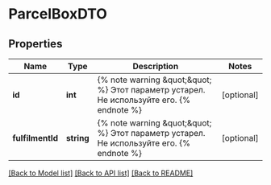 # ParcelBoxDTO

## Properties
Name | Type | Description | Notes
------------ | ------------- | ------------- | -------------
**id** | **int** | {% note warning \&quot;\&quot; %}  Этот параметр устарел. Не используйте его.  {% endnote %} | [optional] 
**fulfilmentId** | **string** | {% note warning \&quot;\&quot; %}  Этот параметр устарел. Не используйте его.  {% endnote %} | [optional] 

[[Back to Model list]](../README.md#documentation-for-models) [[Back to API list]](../README.md#documentation-for-api-endpoints) [[Back to README]](../README.md)



